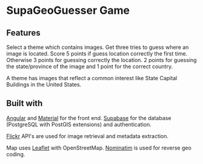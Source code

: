 # SupaGeoGuesser Game

## Features

Select a theme which contains images.  Get three tries to guess where an image is located.  Score 5 points if guess location correctly the first time. Otherwise 3 points
for guessing correctly the location.  2 points for guessing the state/province of the image and 1 point for the correct country.

A theme has images that reflect a common interest like State Capital Buildings in the United States.  

## Built with

[Angular](https://angular.dev/) and [Material](https://material.angular.io/) for the front end.  [Supabase](https://supabase.com/) for the database (PostgreSQL with PostGIS extensions) and authentication. 

[Flickr](https://www.flickr.com/services/api/) API's are used for image retrieval and metadata extraction.

Map uses [Leaflet](https://leafletjs.com/) with OpenStreetMap. [Nominatim](https://nominatim.org/release-docs/develop/api/Reverse/) is used for reverse geo coding.




